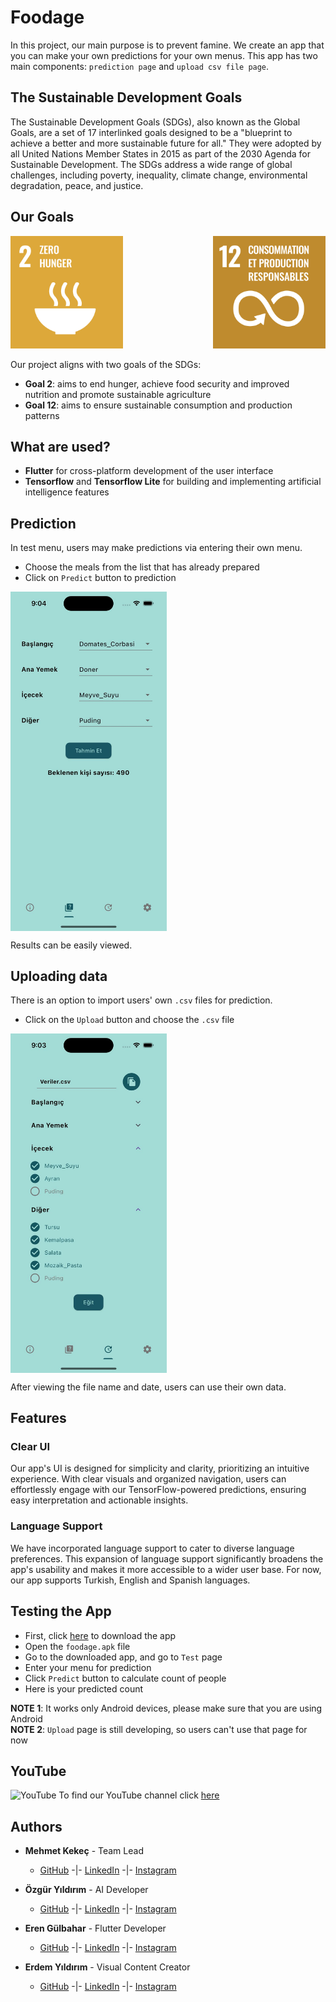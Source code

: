 # **Foodage**
In this project, our main purpose is to prevent famine. We create an app that you can make your own predictions for your own menus. This app has two main components: `prediction page` and `upload csv file page`.

## **The Sustainable Development Goals**
The Sustainable Development Goals (SDGs), also known as the Global Goals, are a set of 17 interlinked goals designed to be a "blueprint to achieve a better and more sustainable future for all." They were adopted by all United Nations Member States in 2015 as part of the 2030 Agenda for Sustainable Development. The SDGs address a wide range of global challenges, including poverty, inequality, climate change, environmental degradation, peace, and justice.

## **Our Goals**
<img src="https://github.com/membuk/foodage/blob/main/Files/Goal_2.png?raw=true" width="180" height="180" /><img align="right" src="https://github.com/membuk/foodage/blob/main/Files/Goal_12.png?raw=true" width="180" height="180" />

Our project aligns with two goals of the SDGs:
* **Goal 2**: aims to end hunger, achieve food security and improved nutrition and promote sustainable agriculture
* **Goal 12**: aims to ensure sustainable consumption and production patterns

## **What are used?**
+ **Flutter** for cross-platform development of the user interface
+ **Tensorflow** and **Tensorflow Lite** for building and implementing artificial intelligence features

## **Prediction**
In test menu, users may make predictions via entering their own menu.
+ Choose the meals from the list that has already prepared
+ Click on `Predict` button to prediction
  
<img align="center" src="https://github.com/membuk/foodage/blob/main/Files/Predict.jpg?raw=true" width="250"/>

Results can be easily viewed.

## **Uploading data**
There is an option to import users' own `.csv` files for prediction.
+ Click on the `Upload` button and choose the `.csv` file

<img align="center" src="https://github.com/membuk/foodage/blob/main/Files/Upload.jpg?raw=true" width="250" />

After viewing the file name and date, users can use their own data.

## **Features**
### **Clear UI**
Our app's UI is designed for simplicity and clarity, prioritizing an intuitive experience. With clear visuals and organized navigation, users can effortlessly engage with our TensorFlow-powered predictions, ensuring easy interpretation and actionable insights.

### **Language Support**
We have incorporated language support to cater to diverse language preferences. This expansion of language support significantly broadens the app's usability and makes it more accessible to a wider user base. For now, our app supports Turkish, English and Spanish languages.


## **Testing the App**
+ First, click [here]() to download the app
+ Open the `foodage.apk` file
+ Go to the downloaded app, and go to `Test` page
+ Enter your menu for prediction
+ Click `Predict` button to calculate count of people
+ Here is your predicted count

**NOTE 1**: It works only Android devices, please make sure that you are using Android\
**NOTE 2**: `Upload` page is still developing, so users can't use that page for now 

## **YouTube**
![YouTube](https://www.youtube.com/s/desktop/2d97f03c/img/favicon.ico) To find our YouTube channel click [here](https://youtube.com/@foodage23?si=8ugee22ZdCT9l4q9)

## **Authors**
* __Mehmet Kekeç__ - Team Lead
  * [GitHub](https://github.com/membuk "Mehmet GitHub") -|- [LinkedIn](www.linkedin.com/in/mehmet-kekeç "Mehmet LinkedIn") -|- [Instagram](https://www.instagram.com/membuk/ "Mehmet Instagram")

* __Özgür Yıldırım__ - AI Developer
  * [GitHub](https://github.com/OzgurYldrm "Özgür GitHub") -|- [LinkedIn](https://www.linkedin.com/in/%C3%B6zg%C3%BCr-y%C4%B1ld%C4%B1r%C4%B1m-6abb6429a/ "Özgür LinkedIn") -|- [Instagram](https://www.instagram.com/0zgur_yldrm/ "Özgür Instagram")
  
* __Eren Gülbahar__ - Flutter Developer
  * [GitHub](https://github.com/erenglbhr "Eren GitHub") -|- [LinkedIn](https://www.linkedin.com/in/eren-g%C3%BClbahar-2534ba274/ "Eren LinkedIn") -|- [Instagram](https://www.instagram.com/eren_glbhr/ "Eren Instagram")

* __Erdem Yıldırım__ - Visual Content Creator
  * [GitHub](https://github.com/merdm "Erdem GitHub") -|- [LinkedIn](https://www.linkedin.com/in/erdem-y%C4%B1ld%C4%B1r%C4%B1m-897ba5203/ "Erdem LinkedIn") -|- [Instagram](https://www.instagram.com/merrdem_/ "Erdem Instagram")